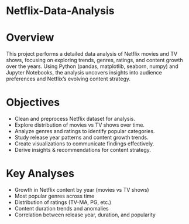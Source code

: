 # Netflix-Data-Analysis

# Overview  
This project performs a detailed data analysis of Netflix movies and TV shows, focusing on exploring trends, genres, ratings, and content growth over the years. Using Python (pandas, matplotlib, seaborn, numpy) and Jupyter Notebooks, the analysis uncovers insights into audience preferences and Netflix’s evolving content strategy.  

# Objectives  
- Clean and preprocess Netflix dataset for analysis.  
- Explore distribution of movies vs TV shows over time.  
- Analyze genres and ratings to identify popular categories.  
- Study release year patterns and content growth trends.  
- Create visualizations to communicate findings effectively.  
- Derive insights & recommendations for content strategy.
  
# Key Analyses
- Growth in Netflix content by year (movies vs TV shows)
- Most popular genres across time
- Distribution of ratings (TV-MA, PG, etc.)
- Content duration trends and anomalies
- Correlation between release year, duration, and popularity
  
